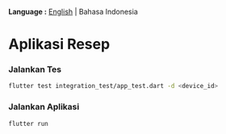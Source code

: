 __Language :__ [English](README.md) | Bahasa Indonesia

# Aplikasi Resep

### Jalankan Tes

```bash
flutter test integration_test/app_test.dart -d <device_id> 
```

### Jalankan Aplikasi

```bash
flutter run 
```
